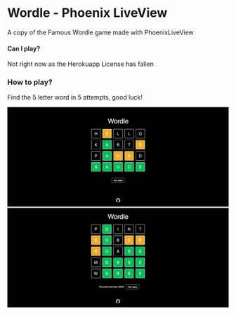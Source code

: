 # Wordle - Phoenix LiveView

A copy of the Famous Wordle game made with PhoenixLiveView

#### Can I play?

Not right now as the Herokuapp License has fallen

### How to play?

Find the 5 letter word in 5 attempts, good luck! 

<div align="center">
  <img src="priv/static/images/win.png">
</div>

<div align="center">
  <img src="priv/static/images/fail.png">
</div>
